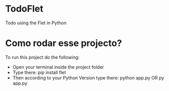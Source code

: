 # TodoFlet
 Todo using the Flet in Python
# Como rodar esse projecto?
To run this project do the following:
<ul>
    <li> Open your terminal inside the project folder </li>
    <li> Type there: pip install flet </li>
    <li> Then according to your Python Version type there: python app.py OR py app.py </li>
</ul>